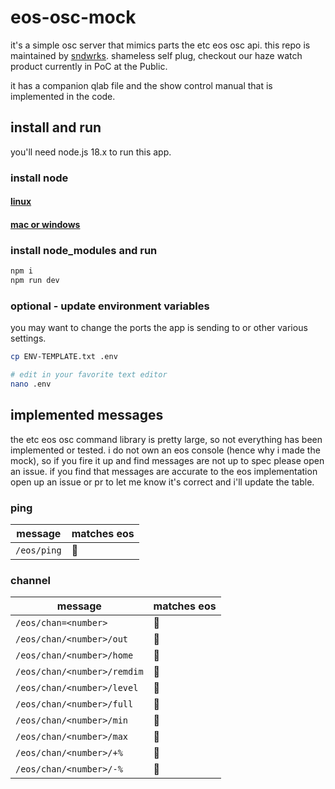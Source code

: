 # eos-osc-mock

it's a simple osc server that mimics parts the etc eos osc api. this repo is maintained by [sndwrks](https://sndwrks.xyz/haze-watch). shameless self plug, checkout our haze watch product currently in PoC at the Public.

it has a companion qlab file and the show control manual that is implemented in the code.

## install and run

you'll need node.js 18.x to run this app.

### install node

#### [linux](https://github.com/nodesource/distributions)
#### [mac or windows](https://nodejs.org/en/download)

### install node_modules and run

```sh
npm i
npm run dev
```

### optional - update environment variables

you may want to change the ports the app is sending to or other various settings.

```sh
cp ENV-TEMPLATE.txt .env

# edit in your favorite text editor
nano .env
```

## implemented messages

the etc eos osc command library is pretty large, so not everything has been implemented or tested. i do not own an eos console (hence why i made the mock), so if you fire it up and find messages are not up to spec please open an issue. if you find that messages are accurate to the eos implementation open up an issue or pr to let me know it's correct and i'll update the table.

### ping

| message | matches eos |
| --- | --- |
| `/eos/ping` | 🤷 |

### channel

| message | matches eos |
| --- | --- |
| `/eos/chan=<number>` | 🤷 |
| `/eos/chan/<number>/out` | 🤷 |
| `/eos/chan/<number>/home` | 🤷 |
| `/eos/chan/<number>/remdim` | 🤷 |
| `/eos/chan/<number>/level` | 🤷 |
| `/eos/chan/<number>/full` | 🤷 |
| `/eos/chan/<number>/min` | 🤷 |
| `/eos/chan/<number>/max` | 🤷 |
| `/eos/chan/<number>/+%` | 🤷 |
| `/eos/chan/<number>/-%` | 🤷 |